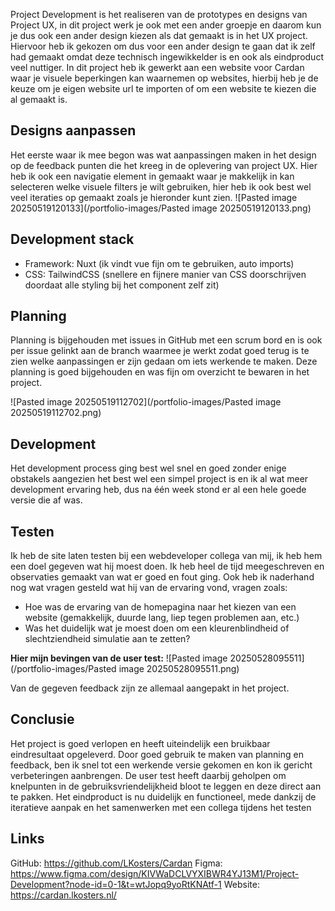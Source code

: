 Project Development is het realiseren van de prototypes en designs van Project UX, in dit project werk je ook met een ander groepje en daarom kun je dus ook een ander design kiezen als dat gemaakt is in het UX project. Hiervoor heb ik gekozen om dus voor een ander design te gaan dat ik zelf had gemaakt omdat deze technisch ingewikkelder is en ook als eindproduct veel nuttiger. In dit project heb ik gewerkt aan een website voor Cardan waar je visuele beperkingen kan waarnemen op websites, hierbij heb je de keuze om je eigen website url te importen of om een website te kiezen die al gemaakt is.

## Designs aanpassen
Het eerste waar ik mee begon was wat aanpassingen maken in het design op de feedback punten die het kreeg in de oplevering van project UX. Hier heb ik ook een navigatie element in gemaakt waar je makkelijk in kan selecteren welke visuele filters je wilt gebruiken, hier heb ik ook best wel veel iteraties op gemaakt zoals je hieronder kunt zien.
![Pasted image 20250519120133](/portfolio-images/Pasted image 20250519120133.png)

## Development stack
- Framework: Nuxt (ik vindt vue fijn om te gebruiken, auto imports)
- CSS: TailwindCSS (snellere en fijnere manier van CSS doorschrijven doordaat alle styling bij het component zelf zit)

## Planning
Planning is bijgehouden met issues in GitHub met een scrum bord en is ook per issue gelinkt aan de branch waarmee je werkt zodat goed terug is te zien welke aanpassingen er zijn gedaan om iets werkende te maken. Deze planning is goed bijgehouden en was fijn om overzicht te bewaren in het project.

![Pasted image 20250519112702](/portfolio-images/Pasted image 20250519112702.png)

## Development
Het development process ging best wel snel en goed zonder enige obstakels aangezien het best wel een simpel project is en ik al wat meer development ervaring heb, dus na één week stond er al een hele goede versie die af was.

## Testen
Ik heb de site laten testen bij een webdeveloper collega van mij, ik heb hem een doel gegeven wat hij moest doen. Ik heb heel de tijd meegeschreven en observaties gemaakt van wat er goed en fout ging. Ook heb ik naderhand nog wat vragen gesteld wat hij van de ervaring vond, vragen zoals:
- Hoe was de ervaring van de homepagina naar het kiezen van een website (gemakkelijk, duurde lang, liep tegen problemen aan, etc.)
- Was het duidelijk wat je moest doen om een kleurenblindheid of slechtziendheid simulatie aan te zetten?

**Hier mijn bevingen van de user test:**
![Pasted image 20250528095511](/portfolio-images/Pasted image 20250528095511.png)

Van de gegeven feedback zijn ze allemaal aangepakt in het project.

## Conclusie
Het project is goed verlopen en heeft uiteindelijk een bruikbaar eindresultaat opgeleverd. Door goed gebruik te maken van planning en feedback, ben ik snel tot een werkende versie gekomen en kon ik gericht verbeteringen aanbrengen. De user test heeft daarbij geholpen om knelpunten in de gebruiksvriendelijkheid bloot te leggen en deze direct aan te pakken. Het eindproduct is nu duidelijk en functioneel, mede dankzij de iteratieve aanpak en het samenwerken met een collega tijdens het testen

## Links
GitHub: https://github.com/LKosters/Cardan
Figma: https://www.figma.com/design/KIVWaDCLVYXIBWR4YJ13M1/Project-Development?node-id=0-1&t=wtJopq9yoRtKNAtf-1
Website: https://cardan.lkosters.nl/